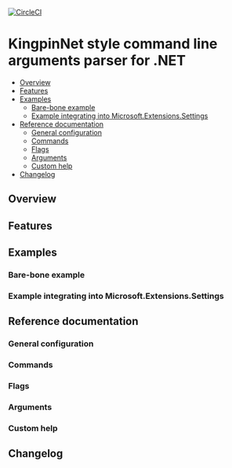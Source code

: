 [![CircleCI](https://circleci.com/gh/UtopleMan/KingpinNet/tree/master.svg?style=svg)](https://circleci.com/gh/UtopleMan/KingpinNet/tree/master)
# KingpinNet style command line arguments parser for .NET

<!-- MarkdownTOC -->
- [Overview](#overview)
- [Features](#features)
- [Examples](#examples)
  - [Bare-bone example](#bare-bone-example)
  - [Example integrating into Microsoft.Extensions.Settings](#example-integrating-into-microsoft.extensions.settings)
- [Reference documentation](#reference-documentation)
  - [General configuration](#general-configuration)
  - [Commands](#commands)
  - [Flags](#flags)
  - [Arguments](#arguments)
  - [Custom help](#custom-help)
- [Changelog](#changelog)
<!-- /MarkdownTOC -->

## Overview



## Features
## Examples
### Bare-bone example
### Example integrating into Microsoft.Extensions.Settings
## Reference documentation
### General configuration
### Commands
### Flags
### Arguments
### Custom help
## Changelog
